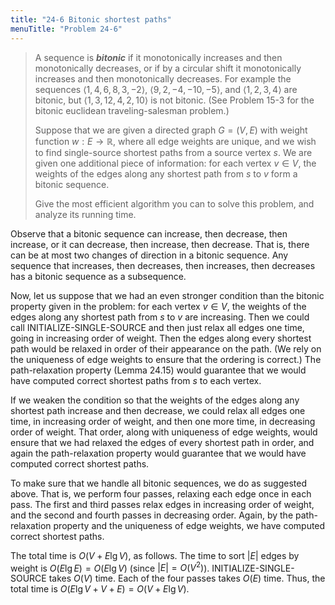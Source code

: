 ```yaml
---
title: "24-6 Bitonic shortest paths"
menuTitle: "Problem 24-6"
---
```


> A sequence is __*bitonic*__ if it monotonically increases and then monotonically decreases, or if by a circular shift it monotonically increases and then monotonically decreases. For example the sequences $\langle 1, 4, 6, 8, 3, -2 \rangle$, $\langle 9, 2, -4, -10, -5 \rangle$, and $\langle 1, 2, 3, 4 \rangle$ are bitonic, but $\langle 1, 3, 12, 4, 2, 10 \rangle$ is not bitonic. (See Problem 15-3 for the bitonic euclidean traveling-salesman problem.)
>
> Suppose that we are given a directed graph $G = (V, E)$ with weight function $w: E \to \mathbb R$, where all edge weights are unique, and we wish to find single-source shortest paths from a source vertex $s$. We are given one additional piece of information: for each vertex $v \in V$, the weights of the edges along any shortest path from $s$ to $v$ form a bitonic sequence.
>
> Give the most efficient algorithm you can to solve this problem, and analyze its running time.

Observe that a bitonic sequence can increase, then decrease, then increase, or it can decrease, then increase, then decrease. That is, there can be at most two changes of direction in a bitonic sequence. Any sequence that increases, then decreases, then increases, then decreases has a bitonic sequence as a subsequence.

Now, let us suppose that we had an even stronger condition than the bitonic property given in the problem: for each vertex $v \in V$, the weights of the edges along any shortest path from $s$ to $v$ are increasing. Then we could call $\text{INITIALIZE-SINGLE-SOURCE}$ and then just relax all edges one time, going in increasing order of weight. Then the edges along every shortest path would be relaxed in order of their appearance on the path. (We rely on the uniqueness of edge weights to ensure that the ordering is correct.) The path-relaxation property (Lemma 24.15) would guarantee that we would have computed correct shortest paths from $s$ to each vertex.

If we weaken the condition so that the weights of the edges along any shortest path increase and then decrease, we could relax all edges one time, in increasing order of weight, and then one more time, in decreasing order of weight. That order, along with uniqueness of edge weights, would ensure that we had relaxed the edges of every shortest path in order, and again the path-relaxation property would guarantee that we would have computed correct shortest paths.

To make sure that we handle all bitonic sequences, we do as suggested above. That is, we perform four passes, relaxing each edge once in each pass. The first and third passes relax edges in increasing order of weight, and the second and fourth passes in decreasing order. Again, by the path-relaxation property and the uniqueness of edge weights, we have computed correct shortest paths.

The total time is $O(V + E\lg V)$, as follows. The time to sort $|E|$ edges by weight is $O(E\lg E) = O(E\lg V)$ (since $|E| = O(V^2)$). $\text{INITIALIZE-SINGLE-SOURCE}$ takes $O(V)$ time. Each of the four passes takes $O(E)$ time. Thus, the total time is $O(E\lg V + V + E) = O(V + E\lg V)$.
